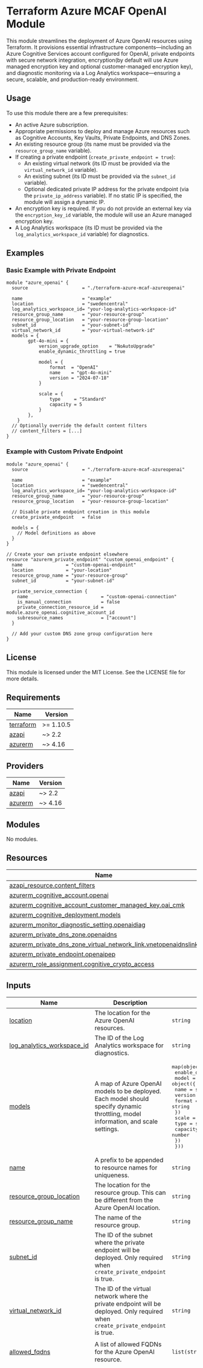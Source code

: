 # Terraform Azure MCAF OpenAI Module

This module streamlines the deployment of Azure OpenAI resources using Terraform. It provisions essential infrastructure components—including an Azure Cognitive Services account configured for OpenAI, private endpoints with secure network integration, encryption(by default will use Azure managed encryption key and optional customer-managed encryption key), and diagnostic monitoring via a Log Analytics workspace—ensuring a secure, scalable, and production-ready environment.

## Usage

To use this module there are a few prerequisites:

- An active Azure subscription.
- Appropriate permissions to deploy and manage Azure resources such as Cognitive Accounts, Key Vaults, Private Endpoints, and DNS Zones.
- An existing resource group (its name must be provided via the `resource_group_name` variable).
- If creating a private endpoint (`create_private_endpoint = true`):
  - An existing virtual network (its ID must be provided via the `virtual_network_id` variable).
  - An existing subnet (its ID must be provided via the `subnet_id` variable).
  - Optional dedicated private IP address for the private endpoint (via the `private_ip_address` variable). If no static IP is specified, the module will assign a dynamic IP.
- An encryption key is required. If you do not provide an external key via the `encryption_key_id` variable, the module will use an Azure managed encryption key.
- A Log Analytics workspace (its ID must be provided via the `log_analytics_workspace_id` variable) for diagnostics.

## Examples

### Basic Example with Private Endpoint

```hcl
module "azure_openai" {
  source                    = "./terraform-azure-mcaf-azureopenai"

  name                      = "example"
  location                  = "swedencentral"
  log_analytics_workspace_id= "your-log-analytics-workspace-id"
  resource_group_name       = "your-resource-group"
  resource_group_location   = "your-resource-group-location"
  subnet_id                 = "your-subnet-id"
  virtual_network_id        = "your-virtual-network-id"
  models = {
        gpt-4o-mini = {
            version_upgrade_option    = "NoAutoUpgrade"
            enable_dynamic_throttling = true

            model = {
                format  = "OpenAI"
                name    = "gpt-4o-mini"
                version = "2024-07-18"
            }

            scale = {
                type     = "Standard"
                capacity = 5
            }
        },
    }
  // Optionally override the default content filters
  // content_filters = [...]
}
```

### Example with Custom Private Endpoint

```hcl
module "azure_openai" {
  source                    = "./terraform-azure-mcaf-azureopenai"

  name                      = "example"
  location                  = "swedencentral"
  log_analytics_workspace_id= "your-log-analytics-workspace-id"
  resource_group_name       = "your-resource-group"
  resource_group_location   = "your-resource-group-location"

  // Disable private endpoint creation in this module
  create_private_endpoint   = false

  models = {
    // Model definitions as above
  }
}

// Create your own private endpoint elsewhere
resource "azurerm_private_endpoint" "custom_openai_endpoint" {
  name                = "custom-openai-endpoint"
  location            = "your-location"
  resource_group_name = "your-resource-group"
  subnet_id           = "your-subnet-id"

  private_service_connection {
    name                           = "custom-openai-connection"
    is_manual_connection           = false
    private_connection_resource_id = module.azure_openai.cognitive_account_id
    subresource_names              = ["account"]
  }

  // Add your custom DNS zone group configuration here
}
```

## License

This module is licensed under the MIT License. See the LICENSE file for more details.

<!-- BEGIN_TF_DOCS -->
## Requirements

| Name | Version |
|------|---------|
| <a name="requirement_terraform"></a> [terraform](#requirement\_terraform) | >= 1.10.5 |
| <a name="requirement_azapi"></a> [azapi](#requirement\_azapi) | ~> 2.2 |
| <a name="requirement_azurerm"></a> [azurerm](#requirement\_azurerm) | ~> 4.16 |

## Providers

| Name | Version |
|------|---------|
| <a name="provider_azapi"></a> [azapi](#provider\_azapi) | ~> 2.2 |
| <a name="provider_azurerm"></a> [azurerm](#provider\_azurerm) | ~> 4.16 |

## Modules

No modules.

## Resources

| Name | Type |
|------|------|
| [azapi_resource.content_filters](https://registry.terraform.io/providers/Azure/azapi/latest/docs/resources/resource) | resource |
| [azurerm_cognitive_account.openai](https://registry.terraform.io/providers/hashicorp/azurerm/latest/docs/resources/cognitive_account) | resource |
| [azurerm_cognitive_account_customer_managed_key.oai_cmk](https://registry.terraform.io/providers/hashicorp/azurerm/latest/docs/resources/cognitive_account_customer_managed_key) | resource |
| [azurerm_cognitive_deployment.models](https://registry.terraform.io/providers/hashicorp/azurerm/latest/docs/resources/cognitive_deployment) | resource |
| [azurerm_monitor_diagnostic_setting.openaidiag](https://registry.terraform.io/providers/hashicorp/azurerm/latest/docs/resources/monitor_diagnostic_setting) | resource |
| [azurerm_private_dns_zone.openaidns](https://registry.terraform.io/providers/hashicorp/azurerm/latest/docs/resources/private_dns_zone) | resource |
| [azurerm_private_dns_zone_virtual_network_link.vnetopenaidnslink](https://registry.terraform.io/providers/hashicorp/azurerm/latest/docs/resources/private_dns_zone_virtual_network_link) | resource |
| [azurerm_private_endpoint.openaipep](https://registry.terraform.io/providers/hashicorp/azurerm/latest/docs/resources/private_endpoint) | resource |
| [azurerm_role_assignment.cognitive_crypto_access](https://registry.terraform.io/providers/hashicorp/azurerm/latest/docs/resources/role_assignment) | resource |

## Inputs

| Name | Description | Type | Default | Required |
|------|-------------|------|---------|:--------:|
| <a name="input_location"></a> [location](#input\_location) | The location for the Azure OpenAI resources. | `string` | n/a | yes |
| <a name="input_log_analytics_workspace_id"></a> [log\_analytics\_workspace\_id](#input\_log\_analytics\_workspace\_id) | The ID of the Log Analytics workspace for diagnostics. | `string` | n/a | yes |
| <a name="input_models"></a> [models](#input\_models) | A map of Azure OpenAI models to be deployed. Each model should specify dynamic throttling, model information, and scale settings. | <pre>map(object({<br/>    enable_dynamic_throttling = bool<br/>    model = object({<br/>      name    = string<br/>      version = string<br/>      format  = string<br/>    })<br/>    scale = object({<br/>      type     = string<br/>      capacity = number<br/>    })<br/>  }))</pre> | n/a | yes |
| <a name="input_name"></a> [name](#input\_name) | A prefix to be appended to resource names for uniqueness. | `string` | n/a | yes |
| <a name="input_resource_group_location"></a> [resource\_group\_location](#input\_resource\_group\_location) | The location for the resource group. This can be different from the Azure OpenAI location. | `string` | n/a | yes |
| <a name="input_resource_group_name"></a> [resource\_group\_name](#input\_resource\_group\_name) | The name of the resource group. | `string` | n/a | yes |
| <a name="input_subnet_id"></a> [subnet\_id](#input\_subnet\_id) | The ID of the subnet where the private endpoint will be deployed. Only required when `create_private_endpoint` is true. | `string` | n/a | yes |
| <a name="input_virtual_network_id"></a> [virtual\_network\_id](#input\_virtual\_network\_id) | The ID of the virtual network where the private endpoint will be deployed. Only required when `create_private_endpoint` is true. | `string` | n/a | yes |
| <a name="input_allowed_fqdns"></a> [allowed\_fqdns](#input\_allowed\_fqdns) | A list of allowed FQDNs for the Azure OpenAI resource. | `list(string)` | <pre>[<br/>  "openai.azure.com"<br/>]</pre> | no |
| <a name="input_content_filters"></a> [content\_filters](#input\_content\_filters) | Optional list of content filters for the OpenAI content policy. If not set, defaults to a pre-defined list. | `list(map(any))` | <pre>[<br/>  {<br/>    "blocking": true,<br/>    "enabled": true,<br/>    "name": "Violence",<br/>    "severityThreshold": "High",<br/>    "source": "Prompt"<br/>  },<br/>  {<br/>    "blocking": true,<br/>    "enabled": true,<br/>    "name": "Violence",<br/>    "severityThreshold": "High",<br/>    "source": "Completion"<br/>  },<br/>  {<br/>    "blocking": true,<br/>    "enabled": true,<br/>    "name": "Hate",<br/>    "severityThreshold": "High",<br/>    "source": "Prompt"<br/>  },<br/>  {<br/>    "blocking": true,<br/>    "enabled": true,<br/>    "name": "Hate",<br/>    "severityThreshold": "High",<br/>    "source": "Completion"<br/>  },<br/>  {<br/>    "blocking": true,<br/>    "enabled": true,<br/>    "name": "Sexual",<br/>    "severityThreshold": "High",<br/>    "source": "Prompt"<br/>  },<br/>  {<br/>    "blocking": true,<br/>    "enabled": true,<br/>    "name": "Sexual",<br/>    "severityThreshold": "High",<br/>    "source": "Completion"<br/>  },<br/>  {<br/>    "blocking": true,<br/>    "enabled": true,<br/>    "name": "Selfharm",<br/>    "severityThreshold": "High",<br/>    "source": "Prompt"<br/>  },<br/>  {<br/>    "blocking": true,<br/>    "enabled": true,<br/>    "name": "Selfharm",<br/>    "severityThreshold": "High",<br/>    "source": "Completion"<br/>  },<br/>  {<br/>    "blocking": true,<br/>    "enabled": true,<br/>    "name": "Jailbreak",<br/>    "source": "Prompt"<br/>  },<br/>  {<br/>    "blocking": true,<br/>    "enabled": true,<br/>    "name": "Jailbreak",<br/>    "source": "Completion"<br/>  },<br/>  {<br/>    "blocking": true,<br/>    "enabled": true,<br/>    "name": "Indirect Attack",<br/>    "source": "Prompt"<br/>  },<br/>  {<br/>    "blocking": true,<br/>    "enabled": true,<br/>    "name": "Indirect Attack",<br/>    "source": "Completion"<br/>  },<br/>  {<br/>    "blocking": true,<br/>    "enabled": true,<br/>    "name": "Protected Material Text",<br/>    "source": "Prompt"<br/>  },<br/>  {<br/>    "blocking": true,<br/>    "enabled": true,<br/>    "name": "Protected Material Text",<br/>    "source": "Completion"<br/>  },<br/>  {<br/>    "blocking": true,<br/>    "enabled": true,<br/>    "name": "Protected Material Code",<br/>    "source": "Prompt"<br/>  },<br/>  {<br/>    "blocking": false,<br/>    "enabled": true,<br/>    "name": "Protected Material Code",<br/>    "source": "Completion"<br/>  }<br/>]</pre> | no |
| <a name="input_create_private_endpoint"></a> [create\_private\_endpoint](#input\_create\_private\_endpoint) | Optional boolean flag to control whether this module creates a private endpoint. Set to false if you're managing private endpoints outside of this module. | `bool` | `true` | no |
| <a name="input_enable_public_access"></a> [enable\_public\_access](#input\_enable\_public\_access) | Optional boolean flag to enable or disable public network access. | `bool` | `false` | no |
| <a name="input_encryption_key_id"></a> [encryption\_key\_id](#input\_encryption\_key\_id) | Optional key vault key ID to use for encryption. If not provided, the module will use a managed encryption key. | `string` | `null` | no |
| <a name="input_private_ip_address"></a> [private\_ip\_address](#input\_private\_ip\_address) | Optional static IP for the private endpoint. Only used when `create_private_endpoint` is true. | `string` | `null` | no |
| <a name="input_sku"></a> [sku](#input\_sku) | The SKU for the Azure OpenAI resource. | `string` | `"S0"` | no |
| <a name="input_trusted_ips"></a> [trusted\_ips](#input\_trusted\_ips) | Optional list of trusted IP addresses for network access. Only needed when `enable_public_access` is set to `true`. | `list(string)` | `[]` | no |

## Outputs

| Name | Description |
|------|-------------|
| <a name="output_cognitive_account_endpoint"></a> [cognitive\_account\_endpoint](#output\_cognitive\_account\_endpoint) | The endpoint of the Azure OpenAI cognitive account. |
| <a name="output_cognitive_account_id"></a> [cognitive\_account\_id](#output\_cognitive\_account\_id) | ID of the OpenAI cognitive account. |
| <a name="output_cognitive_account_name"></a> [cognitive\_account\_name](#output\_cognitive\_account\_name) | Name of the OpenAI cognitive account. |
| <a name="output_private_dns_zone_id"></a> [private\_dns\_zone\_id](#output\_private\_dns\_zone\_id) | The ID of the private DNS zone (null if create\_private\_endpoint is false). |
| <a name="output_private_endpoint_id"></a> [private\_endpoint\_id](#output\_private\_endpoint\_id) | The ID of the private endpoint (null if create\_private\_endpoint is false). |
<!-- END_TF_DOCS -->
